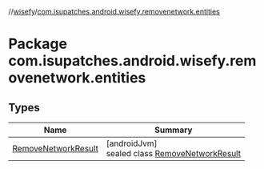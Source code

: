 //[wisefy](../../index.md)/[com.isupatches.android.wisefy.removenetwork.entities](index.md)

# Package com.isupatches.android.wisefy.removenetwork.entities

## Types

| Name | Summary |
|---|---|
| [RemoveNetworkResult](-remove-network-result/index.md) | [androidJvm]<br>sealed class [RemoveNetworkResult](-remove-network-result/index.md) |
